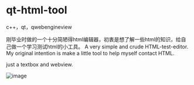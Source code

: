 # qt-html-tool
c++，qt，qwebengineview

刚毕业时做的一个十分简陋得html编辑器，初衷是想了解一些html的知识，给自己做一个学习测试html的小工具。
A very simple and crude HTML-test-editor. My original intention is make a little tool to help myself contact HTML.

just a textbox and webview.

![image](https://github.com/Z-Pike/qt-html-tool/edit/master/1.png)
